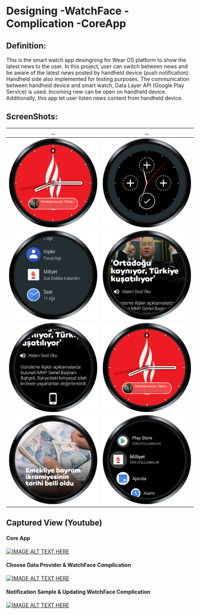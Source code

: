 # Designing -WatchFace -Complication -CoreApp

## Definition:

This is the smart watch app desingning for Wear OS platform to show the latest news to the user. In this project, user can switch between news and be aware of the latest news posted by handheld device (push notification). Handheld side also implemented for testing purposes. The communication between handheld device and smart watch, Data Layer API (Google Play Service) is used. Incoming new can be open on handheld device. Additionally, this app let user listen news content from handheld device.

## ScreenShots:

...             |   ...
:-------------------------:|:-------------------------:
![alt text](https://github.com/cangur/Milliyet_Watchface/blob/master/WatchFace.png?raw=true)  |  ![alt text](https://github.com/cangur/Milliyet_Watchface/blob/master/tick.png?raw=true)
![alt text](https://github.com/cangur/Milliyet_Watchface/blob/master/LatestNews.png?raw=true)  |  ![alt text](https://github.com/cangur/Milliyet_Watchface/blob/master/Notification.png?raw=true)
![alt text](https://github.com/cangur/Milliyet_Watchface/blob/master/notif.png?raw=true)  |  ![alt text](https://github.com/cangur/Milliyet_Watchface/blob/master/WatchFace.png?raw=true)
![alt text](https://github.com/cangur/Milliyet_Watchface/blob/master/core.png?raw=true)  |  ![alt text](https://github.com/cangur/Milliyet_Watchface/blob/master/device-2018-08-07-201502.png?raw=true)

## Captured View (Youtube)

#### Core App

[![IMAGE ALT TEXT HERE](http://img.youtube.com/vi/hq2gzD-qeHs/0.jpg)](http://www.youtube.com/watch?v=hq2gzD-qeHs)


#### Choose Data Provider & WatchFace Complication

[![IMAGE ALT TEXT HERE](http://img.youtube.com/vi/Xkek6bKNl9g/0.jpg)](http://www.youtube.com/watch?v=Xkek6bKNl9g)


#### Notification Sample & Updating WatchFace Complication

[![IMAGE ALT TEXT HERE](http://img.youtube.com/vi/l0Rxr_IKjg4/0.jpg)](http://www.youtube.com/watch?v=l0Rxr_IKjg4)
